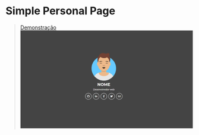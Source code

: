 # Simple Personal Page
> [Demonstração](https://lucasflorence.com.br/)
![Screenshot](./screenshot.PNG)